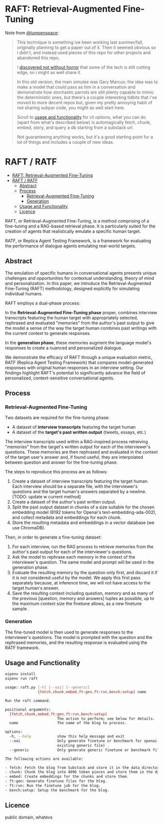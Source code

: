 # RAFT: Retrieval-Augmented Fine-Tuning

Note from [@lumpenspace](http://x.com/lumpenspace):

> This technique is something ive been working last summer/fall, originally planning to get a paper out of it. Then it seemed obvious so i didn't, and instead used
> pieces of this repo for other projects and abandoned this repo.
>
> I [discovered not without horror](https://x.com/lumpenspace/status/1769809977030426831?s=20) that some of the tech is still cutting edge, so i might as well share it.
>
> In this old version, the main simulee was Gary Marcus; the idea was to make a model that could pass as him in a conversation and demonstrate how stochastic
> parrots are still plenty capable to mimic the deterministic ones, but there's a couple interesting tidbits that i've moved to more decent repos but, given my 
> pretty annoying habit of not sharing subpar code, you might as well start here.
>
> Scroll to [usage and functionality](#usage-and-functionality) for cli options, what you can do (apart from what's described below) is automagically fetch, chunk, embed, story, and query a db starting from a substack url.
> 
> Not guaranteeing anything works, but it's a good starting point for a lot of things and includes a couple of new ideas.

# RAFT / RATF

- [RAFT: Retrieval-Augmented Fine-Tuning](#raft-retrieval-augmented-fine-tuning)
- [RAFT / RATF](#raft--ratf)
  - [Abstract](#abstract)
  - [Process](#process)
    - [Retrieval-Augmented Fine-Tuning](#retrieval-augmented-fine-tuning)
    - [Generation](#generation)
  - [Usage and Functionality](#usage-and-functionality)
  - [Licence](#licence)

RAFT, or Retrieval-Augmented Fine-Tuning, is a method comprising of a fine-tuning and a RAG-based retrieval phase. It is particularly suited for the creation of agents that realistically emulate a specific human target.

RATF, or Replica Agent Testing Framework, is a framework for evaluating the performance of dialogue agents emulating real-world targets.

## Abstract

The emulation of specific humans in conversational agents presents unique challenges and opportunities for contextual understanding, theory of mind and personalization. In this paper, we introduce the Retrieval-Augmented Fine-Tuning (RAFT) methodology, designed explicitly for simulating individual humans.

RAFT employs a dual-phase process:

In the **Retrieval-Augmented Fine-Tuning phase** proper, combines interview transcripts featuring the human target with appropriately selected, rephrased and evaluated "memories" from the author's past output to give the model a sense of the way the target human combines past writings with the current context to generate responses.

In the **generation phase**, these memories augment the language model's responses to create a nuanced and personalized dialogue.

We demonstrate the efficacy of RAFT through a unique evaluation metric, RATF (Replica Agent Testing Framework) that compares model-generated responses with original human responses in an interview setting. Our findings highlight RAFT's potential to significantly advance the field of personalized, context-sensitive conversational agents.

## Process

### Retrieval-Augmented Fine-Tuning

Two datasets are required for the fine-tuning phase:

- A dataset of **interview transcripts** featuring the target human
- A dataset of the **target's past written output** (tweets, essays, etc.)

The interview transcripts used within a RAG-inspired process retreiving "memories" from the target's written output for each of the interviewer's questions. These memories are then rephrased and evaluated in the context of the target user's answer and, if found useful, they are interpolated between question and answer for the fine-tuning phase.

The steps to reproduce this process are as follows:

1. Create a dataset of interview transcripts featuring the target human. Each interview should be a separate file, with the interviewer's questions and the target human's answers separated by a newline. [TODO: update w current method]
2. Create a dataset of the author's past written output.
3. Split the past output dataset in chunks of a size suitable for the chosen embedding model (8192 tokens for Openai's text-embedding-ada-002), and collect metadata and embeddings for each chunk.
4. Store the resulting metadata and embeddings in a vector database (we use ChromaDB).

Then, in order to generate a fine-tuning dataset:

1. For each interview, run the RAG process to retrieve memories from the author's past output for each of the interviewer's questions.
2. Ask the model to rephrase each memory in the context of the interviewer's question. The same model and prompt will be used in the generation phase.
3. Evaluate the resulting memory by the question only first, and discard it if it is not considered useful by the model. We apply this first pass separately because, at inference time, we will not have access to the target human's answer.
4. Save the resulting context including question, memory and as many of the previous [question, memory and answers] tuples as possible, up to the maximum context size the finetune allows, as a new finetune sample.


### Generation

The fine-tuned model is then used to generate responses to the interviewer's questions. The model is prompted with the question and the rephrased memories, and the resulting response is evaluated using the RATF framework.


## Usage and Functionality

```bash
oipenv install
oipenv run raft
```

```bash
usage: raft.py [-h] [--oai] [--generic]
               {fetch,chunk,embed,ft:gen,ft:run,bench:setup} name

Run the raft command.

positional arguments:
  {fetch,chunk,embed,ft:gen,ft:run,bench:setup}
                        The action to perform; see below for details.
  name                  The name of the blog to process.

options:
  -h, --help            show this help message and exit
  --oai                 Only generate finetune or benchmark for openai (from
                        existing generic file) .
  --generic             Only generate generic finetune or benchmark file.

The following actions are available:

- fetch: Fetch the blog from Substack and store it in the data directory.
- chunk: Chunk the blog into 4096 token pieces and store them in the data directory.
- embed: Create embeddings for the chunks and store them.
- ft:gen: Generate finetune files for the blog.
- ft:run: Run the finetune job for the blog.
- bench:setup: Setup the benchmark for the blog.
```

## Licence

public domain, whatevs
